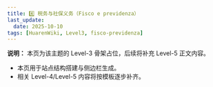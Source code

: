 ```yaml
---
title: 4️⃣ 税务与社保义务（Fisco e previdenza）
last_update:
  date: 2025-10-10
tags: [HuarenWiki, Level3, fisco-previdenza]
---
```

**说明：** 本页为该主题的 Level-3 骨架占位，后续将补充 Level-5 正文内容。

- 本页用于站点结构搭建与侧边栏生成。
- 相关 Level-4/Level-5 内容将按模板逐步补齐。
